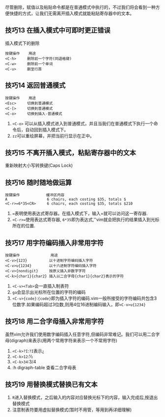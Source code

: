 尽管删除，赋值以及粘贴命令都是在普通模式中执行的，不过我们将会看到一种方便快捷的方式，让我们无需离开插入模式就能粘贴寄存器中的文本。

## 技巧13 在插入模式中可即时更正错误

插入模式下的删除

```
按键操作    用途
<C-h>     删除前一个字符(同退格键)
<C-w>     删除前一个单词
<C-u>     删至行首 
```

## 技巧14 返回普通模式

```
按键操作    用途
<Esc>     切换到普通模式
<C-[>     切换到普通模式
<C-o>     切换到插入-普通模式
```
1. `<C-o>` 可以从插入模式进入到普通模式，并且当我们在普通模式下执行一个命令后，自动回到插入模式下。
2. `zz`可以重绘屏幕，并把当前行显示在正中。


## 技巧15 不离开插入模式，粘贴寄存器中的文本

重新映射大小写转换键(Caps Lock)

## 技巧16 随时随地做运算

```
按键操作            缓冲区内容
A                  6 chairs, each costing $35, totals $
<C-r>=6*35<CR>     6 chairs, each costing $35, totals $210

```

1. `=`表明使用表达式寄存器。在插入模式下，输入<C-r>=就可以访问这一寄存器.
2. `<C-r>=`使用表达式寄存器, `6*35`即为表达式,'<CR>'vim就会把执行的结果插入到光标所在的位置.

## 技巧17 用字符编码插入非常用字符


```
按键操作              用途
<C-v>{123}          以十进制字符编码插入字符
<C-v>u{1234}        以十六进制字符编码插入字符
<C-v>{nondigit}     按原义插入非数字字符
<C-k>{char1}{char2} 插入以二合字母{char1}{char2}表示的字符
```

1. `<C-v><Tab>`会一直插入制表符
2. `ga`会显示出光标所在位置的字符的编码
3. `<C-v>{code}`:`{code}`即为插入字符的编码.vim一般所接受的字符编码共包含3位数字.如果编码超过3位数,则用4位16进制编码输入，即`<C-v>u{1234} `



## 技巧18 用二合字母插入非常用字符

虽然vim允许我们使用数字编码插入任意字符,但编码非常难记。我们可以用二合字母(digraph)来表示(用两个常用字符来表示一个不常用字符)

1. `<C-k>?I`:`?I`表示`¿`
2. `<C-k>12`:1⁄2
3. `<C-k>34`:3/4
4. :h digraph-table 查看二合字母表

## 技巧19 用替换模式替换已有文本

1. `R`进入替换模式，之后输入的内容对应替换光标下的内容，输入完成后,按<Esc>退出替换模式
2. 注意制表符要用虚拟替换模式(暂时不用管，等用到再详细理解)
